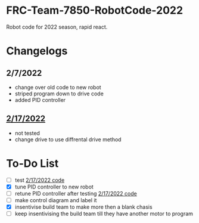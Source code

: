 # FRC-Team-7850-RobotCode-2022
Robot code for 2022 season, rapid react.

# Changelogs

## 2/7/2022
- change over old code to new robot
- striped program down to drive code
- added PID controller

## [2/17/2022](https://github.com/frcteam7850/FRC-Team-7850-RobotCode-2022/tree/main/Main%20Robot%20Code%202.17.2022)
- not tested
- change drive to use diffrental drive method

# To-Do List
- [ ] test [2/17/2022 code](https://github.com/frcteam7850/FRC-Team-7850-RobotCode-2022/tree/main/Main%20Robot%20Code%202.17.2022)
- [x] tune PID controller to new robot
- [ ] retune PID controller after testing [2/17/2022 code](https://github.com/frcteam7850/FRC-Team-7850-RobotCode-2022/tree/main/Main%20Robot%20Code%202.17.2022)
- [ ] make control diagram and label it
- [x] insentivise build team to make more then a blank chasis
- [ ] keep insentivising the build team till they have another motor to program
